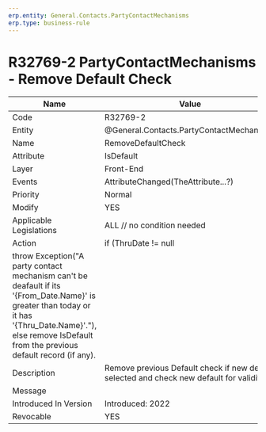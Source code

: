 ```yaml
---
erp.entity: General.Contacts.PartyContactMechanisms
erp.type: business-rule
---
```

# R32769-2 PartyContactMechanisms - Remove Default Check

| Name | Value |
| ---- | ----- |
| Code | R32769-2 |
| Entity | @General.Contacts.PartyContactMechanisms |
| Name | RemoveDefaultCheck |
| Attribute | IsDefault |
| Layer | Front-End |
| Events | AttributeChanged(TheAttribute...?) |
| Priority | Normal |
| Modify | YES |
| Applicable Legislations | ALL // no condition needed |
| Action | if (ThruDate != null || (FromDate != null && FromDate > Today))
  throw Exception("A party contact mechanism can't be deafault if its '{From_Date.Name}' is greater than today or it has '{Thru_Date.Name}'."), else remove IsDefault from the previous default record (if any).  |
| Description | Remove previous Default check if new default selected and check new default for validity. |
| Message |                                                              |
| Introduced In Version | Introduced: 2022 |
| Revocable | YES |
